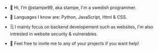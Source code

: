 - 👋 Hi, I’m @stampe99, aka stampe, I'm a swedish programmer. 

- 📂 Languages I know are: Python, JavaScript, Html & CSS. 

- 🗒️ I mainly focus on backend developement such as websites, I'm also intrested in website security & vulnerables. 

- 📌 Feel free to invite me to any of your projects if you want help! 

